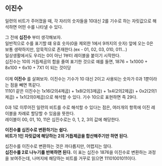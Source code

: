 ## 이진수

일련의 비트가 주어졌을 때, 각 자리의 숫자들을 10대신 2를 기수로 하는 자릿값으로 해석하면 어떤 수를 나타낼 수 있다.

그 전에 **십진수** 부터 생각해보자.<br>
일반적으로 수를 표기할 떄 유효 숫자(0을 제외한 1에서 9까지의 숫자) 앞에 오는 0은 보통 생략하지만, 암묵적으로 존재한다.(ex - 01, 02, 03, 010, 011...)<br>
일상생활에서도 우리는 0이 아닌 1부터 레이블을 붙이기 시작한다.<br>
십진수는 10의 거듭제곰의 합을 줄여 표기한 것으로
예를 들면, 1876 = 1x1000 + 8x100 + 6x10 + 7X1 이 되는 것이당
<br>
<br>
이제 **이진수** 를 살펴보자.
이진수는 기수가 10 대신 2이고 사용되는 숫자가 0과 1뿐이라는 점을 빼면 똑같다.<br>
11101 같은 이진수는 1x16(2의4제곱) + 1x8(2의3제곱) + 1x4(2의2제곱) + 0x2(2의1제곱) + 1x1(2의0제곱)으로 해석할 수 있다. 기수 10으로 표현하면 즉 29다.

0과 1로 이루어진 일련의 비트를 수로 해석할 수 있다는 점은, 여러개의 항목에 이진 레이블을 차례로 할당할 수 있음을 뜻한다.<br>
레이블이 00, 01, 10, 11은 십진수로는 0, 1, 2, 3의 값에 해당한다.<br>

**이진수를 십진수로 변환하기는 쉽다. <br>
비트가 1인 자릿값에 해당하는 2의 거듭제곱을 합산해주기만 하면 된다.**

십진수를 이진수로 변환하는 것은 까다롭지만, 어렵지는 않다. <br>
**십진수를 2로 나누기를 반복하면 된다.**
이 표는 십진수 1876을 이진수로 변환하는 과정을 보여주는데, 나머지에 해당하는 비트를 거꾸로 읽으면 11101001011이다.
